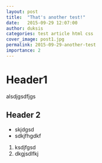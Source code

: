 ```yaml
---
layout: post
title:  "That's another test!"
date:   2015-09-29 12:07:00
author: duksis
categories: test article html css
cover_image: post1.jpg
permalink: 2015-09-29-another-test
importance: 2
---
```


# Header1


alsdjgsdfjgs


## Header 2

* skjdgsd
* sdkjfhgdkf


1. ksdjfgsd
2. dkgjsdlfkj
